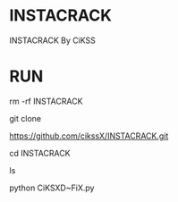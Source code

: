# INSTACRACK
INSTACRACK By CiKSS

# RUN
rm -rf INSTACRACK

git clone

https://github.com/cikssX/INSTACRACK.git

 cd INSTACRACK
 
 ls
 
 python CiKSXD~FiX.py
